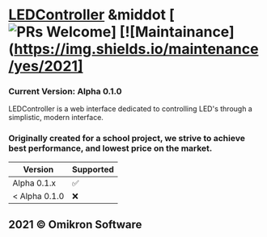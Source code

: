 
# [LEDController](https://github.com/CalRL/LEDController) &middot [![PRs Welcome](https://img.shields.io/badge/PRs-welcome-brightgreen.svg)] [![Maintainance](https://img.shields.io/maintenance/yes/2021]
### Current Version: Alpha 0.1.0
LEDController is a web interface dedicated to controlling LED's through a simplistic, modern interface.

### Originally created for a school project, we strive to achieve best performance, and lowest price on the market.

| Version | Supported          |
| ------- | ------------------ |
| Alpha 0.1.x   | :white_check_mark: |
| < Alpha 0.1.0   | :x:                |


## 2021 © Omikron Software
